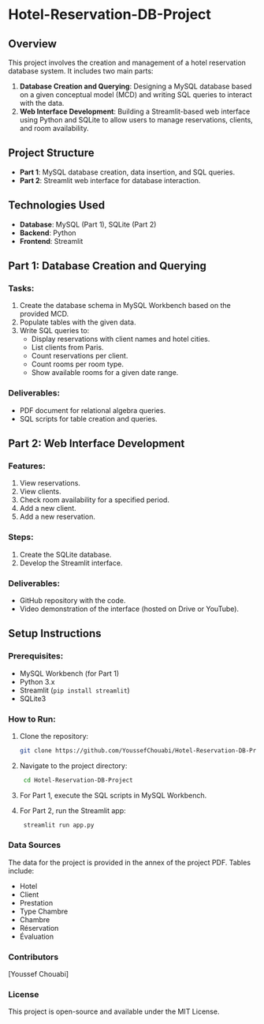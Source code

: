 # Hotel-Reservation-DB-Project


## Overview
This project involves the creation and management of a hotel reservation database system. It includes two main parts:
1. **Database Creation and Querying**: Designing a MySQL database based on a given conceptual model (MCD) and writing SQL queries to interact with the data.
2. **Web Interface Development**: Building a Streamlit-based web interface using Python and SQLite to allow users to manage reservations, clients, and room availability.

## Project Structure
- **Part 1**: MySQL database creation, data insertion, and SQL queries.
- **Part 2**: Streamlit web interface for database interaction.

## Technologies Used
- **Database**: MySQL (Part 1), SQLite (Part 2)
- **Backend**: Python
- **Frontend**: Streamlit

## Part 1: Database Creation and Querying
### Tasks:
1. Create the database schema in MySQL Workbench based on the provided MCD.
2. Populate tables with the given data.
3. Write SQL queries to:
   - Display reservations with client names and hotel cities.
   - List clients from Paris.
   - Count reservations per client.
   - Count rooms per room type.
   - Show available rooms for a given date range.

### Deliverables:
- PDF document for relational algebra queries.
- SQL scripts for table creation and queries.

## Part 2: Web Interface Development
### Features:
1. View reservations.
2. View clients.
3. Check room availability for a specified period.
4. Add a new client.
5. Add a new reservation.

### Steps:
1. Create the SQLite database.
2. Develop the Streamlit interface.

### Deliverables:
- GitHub repository with the code.
- Video demonstration of the interface (hosted on Drive or YouTube).

## Setup Instructions
### Prerequisites:
- MySQL Workbench (for Part 1)
- Python 3.x
- Streamlit (`pip install streamlit`)
- SQLite3

### How to Run:
1. Clone the repository:
   ```bash
   git clone https://github.com/YoussefChouabi/Hotel-Reservation-DB-Project.git

2. Navigate to the project directory:
   ```bash
    cd Hotel-Reservation-DB-Project
   
3. For Part 1, execute the SQL scripts in MySQL Workbench.

4. For Part 2, run the Streamlit app:
   ```bash
    streamlit run app.py

### Data Sources
The data for the project is provided in the annex of the project PDF. Tables include:

 - Hotel
 - Client
 - Prestation
 - Type Chambre
 - Chambre
 - Réservation
 - Évaluation

### Contributors
  [Youssef Chouabi]

### License
  This project is open-source and available under the MIT License.
